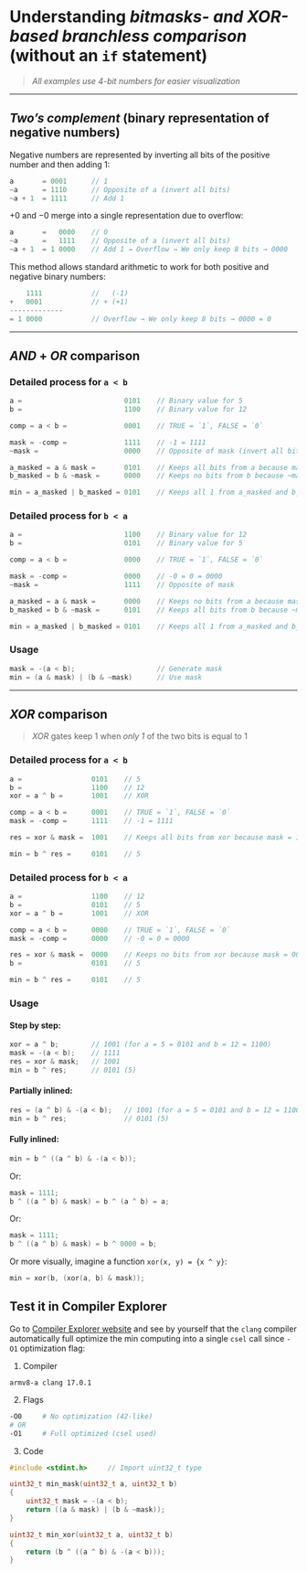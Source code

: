 # Understanding _bitmasks- and XOR-based branchless comparison_ (without an `if` statement)

> _All examples use 4-bit numbers for easier visualization_

---

## _Two’s complement_ (binary representation of negative numbers)

Negative numbers are represented by inverting all bits of the positive number and then adding 1:
```c
a 		= 0001		// 1
~a 		= 1110		// Opposite of a (invert all bits)
~a + 1	= 1111		// Add 1
```

+0 and −0 merge into a single representation due to overflow:
```c
a 		=   0000	// 0
~a 		=   1111	// Opposite of a (invert all bits)
~a + 1	= 1 0000	// Add 1 → Overflow → We only keep 8 bits → 0000
```

This method allows standard arithmetic to work for both positive and negative binary numbers:
```c
	1111			//   (-1)
+   0001			// + (+1)
-------------
= 1 0000			// Overflow → We only keep 8 bits → 0000 = 0
```

---

## _AND_ + _OR_ comparison

### Detailed process for `a < b`

``` c
a =							0101	// Binary value for 5
b =							1100	// Binary value for 12

comp = a < b =				0001 	// TRUE = `1`, FALSE = `0`

mask = -comp =				1111	// -1 = 1111
~mask =						0000	// Opposite of mask (invert all bits)

a_masked = a & mask =		0101	// Keeps all bits from a because mask = 1111
b_masked = b & ~mask =		0000	// Keeps no bits from b because ~mask = 0000

min = a_masked | b_masked =	0101	// Keeps all 1 from a_masked and b_masked => min = 5 = a
```

### Detailed process for `b < a`

``` c
a =							1100	// Binary value for 12
b =							0101	// Binary value for 5

comp = a < b =				0000 	// TRUE = `1`, FALSE = `0`

mask = -comp =				0000	// -0 = 0 = 0000
~mask =						1111	// Opposite of mask

a_masked = a & mask = 		0000	// Keeps no bits from a because mask = 0000
b_masked = b & ~mask =		0101	// Keeps all bits from b because ~mask = 1111

min = a_masked | b_masked =	0101	// Keeps all 1 from a_masked and b_masked => min = 5 = b
```

### Usage

```c
mask = -(a < b);					// Generate mask
min = (a & mask) | (b & ~mask)		// Use mask
```

---

## _XOR_ comparison

> _XOR_ gates keep 1 when _only 1_ of the two bits is equal to 1

### Detailed process for `a < b`

```c
a =					0101	// 5
b =					1100	// 12
xor = a ^ b =		1001	// XOR

comp = a < b =		0001	// TRUE = `1`, FALSE = `0`
mask = -comp =		1111	// -1 = 1111

res = xor & mask =	1001	// Keeps all bits from xor because mask = 1111

min = b ^ res =		0101	// 5
```

### Detailed process for `b < a`

```c
a =					1100	// 12
b =					0101	// 5
xor = a ^ b =		1001	// XOR

comp = a < b =		0000	// TRUE = `1`, FALSE = `0`
mask = -comp =		0000	// -0 = 0 = 0000

res = xor & mask =	0000	// Keeps no bits from xor because mask = 0000
b =					0101	// 5

min = b ^ res =		0101	// 5
```

### Usage

#### Step by step:

```c
xor = a ^ b;		// 1001 (for a = 5 = 0101 and b = 12 = 1100)
mask = -(a < b);	// 1111
res = xor & mask;	// 1001
min = b ^ res;		// 0101 (5)
```

#### Partially inlined:

```c
res = (a ^ b) & -(a < b);	// 1001 (for a = 5 = 0101 and b = 12 = 1100)
min = b ^ res;				// 0101 (5)
```

#### Fully inlined:

```c
min = b ^ ((a ^ b) & -(a < b));
```

Or:
```c
mask = 1111;
b ^ ((a ^ b) & mask) = b ^ (a ^ b) = a;
```

Or:
```c
mask = 1111;
b ^ ((a ^ b) & mask) = b ^ 0000 = b;
```

Or more visually, imagine a function `xor(x, y) = {x ^ y}`:
```c
min = xor(b, (xor(a, b) & mask));
```

## Test it in Compiler Explorer

Go to [Compiler Explorer website](https://godbolt.org/) and see by yourself that the `clang` compiler automatically full optimize the min computing into a single `csel` call since `-O1` optimization flag:

1. Compiler
```
armv8-a clang 17.0.1
```

2. Flags
```bash
-O0		# No optimization (42-like)
# OR
-O1		# Full optimized (csel used)
```

3. Code
```c
#include <stdint.h>		// Import uint32_t type

uint32_t min_mask(uint32_t a, uint32_t b)
{
    uint32_t mask = -(a < b);
    return ((a & mask) | (b & ~mask));
}

uint32_t min_xor(uint32_t a, uint32_t b)
{
    return (b ^ ((a ^ b) & -(a < b)));
}
```
